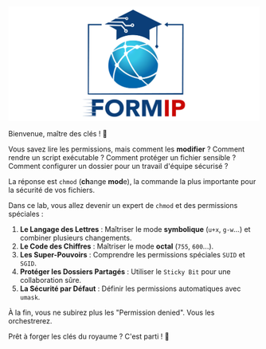 ![Formip](../assets/formip_logo_padded.png)

Bienvenue, maître des clés ! 🔑

Vous savez lire les permissions, mais comment les **modifier** ? Comment rendre un script exécutable ? Comment protéger un fichier sensible ? Comment configurer un dossier pour un travail d'équipe sécurisé ?

La réponse est `chmod` (**ch**ange **mod**e), la commande la plus importante pour la sécurité de vos fichiers.

Dans ce lab, vous allez devenir un expert de `chmod` et des permissions spéciales :
1.  **Le Langage des Lettres** : Maîtriser le mode **symbolique** (`u+x`, `g-w`...) et combiner plusieurs changements.
2.  **Le Code des Chiffres** : Maîtriser le mode **octal** (`755`, `600`...).
3.  **Les Super-Pouvoirs** : Comprendre les permissions spéciales `SUID` et `SGID`.
4.  **Protéger les Dossiers Partagés** : Utiliser le `Sticky Bit` pour une collaboration sûre.
5.  **La Sécurité par Défaut** : Définir les permissions automatiques avec `umask`.

À la fin, vous ne subirez plus les "Permission denied". Vous les orchestrerez.

Prêt à forger les clés du royaume ? C'est parti ! 🚀